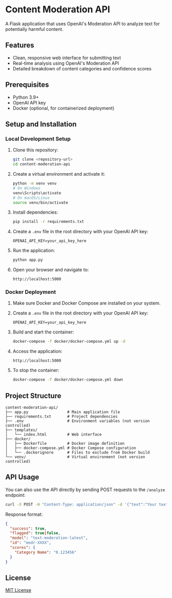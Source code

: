 # Content Moderation API

A Flask application that uses OpenAI's Moderation API to analyze text for potentially harmful content.

## Features

- Clean, responsive web interface for submitting text
- Real-time analysis using OpenAI's Moderation API
- Detailed breakdown of content categories and confidence scores

## Prerequisites

- Python 3.9+
- OpenAI API key
- Docker (optional, for containerized deployment)

## Setup and Installation

### Local Development Setup

1. Clone this repository:
   ```bash
   git clone <repository-url>
   cd content-moderation-api
   ```

2. Create a virtual environment and activate it:
   ```bash
   python -m venv venv
   # On Windows
   venv\Scripts\activate
   # On macOS/Linux
   source venv/bin/activate
   ```

3. Install dependencies:
   ```bash
   pip install -r requirements.txt
   ```

4. Create a `.env` file in the root directory with your OpenAI API key:
   ```
   OPENAI_API_KEY=your_api_key_here
   ```

5. Run the application:
   ```bash
   python app.py
   ```

6. Open your browser and navigate to:
   ```
   http://localhost:5000
   ```

### Docker Deployment

1. Make sure Docker and Docker Compose are installed on your system.

2. Create a `.env` file in the root directory with your OpenAI API key:
   ```
   OPENAI_API_KEY=your_api_key_here
   ```

3. Build and start the container:
   ```bash
   docker-compose -f docker/docker-compose.yml up -d
   ```

4. Access the application:
   ```
   http://localhost:5000
   ```

5. To stop the container:
   ```bash
   docker-compose -f docker/docker-compose.yml down
   ```

## Project Structure

```
content-moderation-api/
├── app.py                 # Main application file
├── requirements.txt       # Project dependencies
├── .env                   # Environment variables (not version controlled)
├── templates/
│   └── index.html         # Web interface
├── docker/
│   ├── Dockerfile         # Docker image definition
│   ├── docker-compose.yml # Docker Compose configuration
│   └── .dockerignore      # Files to exclude from Docker build
└── venv/                  # Virtual environment (not version controlled)
```

## API Usage

You can also use the API directly by sending POST requests to the `/analyze` endpoint:

```bash
curl -X POST -H "Content-Type: application/json" -d '{"text":"Your text to analyze here"}' http://localhost:5000/analyze
```

Response format:
```json
{
  "success": true,
  "flagged": true|false,
  "model": "text-moderation-latest",
  "id": "modr-XXXX",
  "scores": {
    "Category Name": "0.123456"
  }
}
```

## License

[MIT License](LICENSE) 